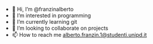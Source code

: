 - 👋 Hi, I’m @franzinalberto
- 👀 I’m interested in programming
- 🌱 I’m currently learning git
- 💞️ I’m looking to collaborate on projects
- 📫 How to reach me alberto.franzin.1@studenti.unipd.it

<!---
franzinalberto/franzinalberto is a ✨ special ✨ repository because its `README.md` (this file) appears on your GitHub profile.
You can click the Preview link to take a look at your changes.
--->
